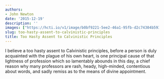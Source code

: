 ```yaml
---
authors:
- John Newton
date: '2015-12-19'
description: ''
images: ["https://hcti.io/v1/image/b0bf9221-5ee2-46a1-95fb-d2c74304b593.png"]
slug: too-hasty-assent-to-calvinistic-principles
title: Too Hasty Assent to Calvinistic Principles
---
```


I believe a too hasty assent to Calvinistic principles, before a person is duly acquainted with the plague of his own heart, is one principal cause of that lightness of profession which so lamentably abounds in this day, a chief reason why many professors are rash, heady, high-minded, contentious about words, and sadly remiss as to the means of divine appointment.